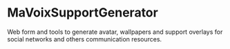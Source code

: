 # MaVoixSupportGenerator
Web form and tools to generate avatar, wallpapers and support overlays for social networks and others communication resources.
